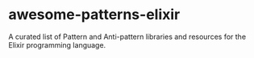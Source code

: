# awesome-patterns-elixir
A curated list of Pattern and Anti-pattern libraries and resources for the Elixir programming language.
